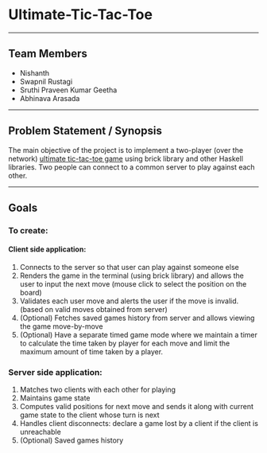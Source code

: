 # Ultimate-Tic-Tac-Toe
---

## Team Members

- Nishanth
- Swapnil Rustagi
- Sruthi Praveen Kumar Geetha
- Abhinava Arasada

---

## Problem Statement / Synopsis

The main objective of the project is to implement a two-player (over the network) [ultimate tic-tac-toe game](https://en.wikipedia.org/wiki/Ultimate_tic-tac-toe) using brick library and other Haskell libraries. Two people can connect to a common server to play against each other.

---

## Goals

### To create:

#### Client side application: 

1. Connects to the server so that user can play against someone else
2. Renders the game in the terminal (using brick library) and allows the user to input the next move (mouse click to select the position on the board)
3. Validates each user move and alerts the user if the move is invalid.  (based on valid moves obtained from server)
4. (Optional) Fetches saved games history from server and allows viewing the game move-by-move
5. (Optional) Have a separate timed game mode where we maintain a timer to calculate the time taken by player for each move and limit the maximum amount of time taken by a player.

### Server side application:

1. Matches two clients with each other for playing
2. Maintains game state
3. Computes valid positions for next move and sends it along with current game state to the client whose turn is next
4. Handles client disconnects: declare a game lost by a client if the client is unreachable
5. (Optional) Saved games history
